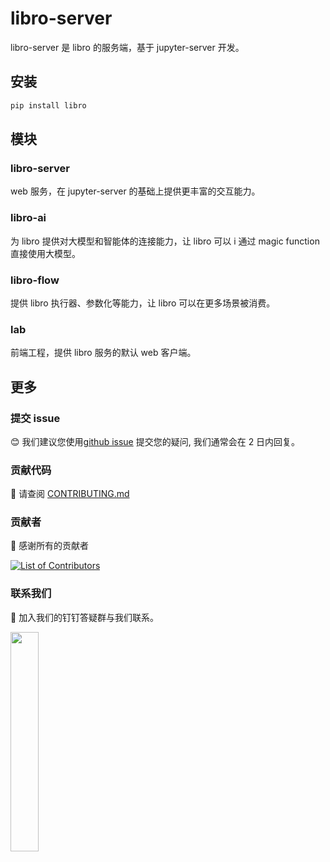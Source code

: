 # libro-server

libro-server 是 libro 的服务端，基于 jupyter-server 开发。

## 安装

```sh
pip install libro
```

## 模块

### libro-server

web 服务，在 jupyter-server 的基础上提供更丰富的交互能力。

### libro-ai

为 libro 提供对大模型和智能体的连接能力，让 libro 可以 i 通过 magic function 直接使用大模型。

### libro-flow

提供 libro 执行器、参数化等能力，让 libro 可以在更多场景被消费。

### lab

前端工程，提供 libro 服务的默认 web 客户端。

## 更多

### 提交 issue

😊 我们建议您使用[github issue](https://github.com/difizen/libro-server/issues) 提交您的疑问, 我们通常会在 2 日内回复。

### 贡献代码

🤝 请查阅 [CONTRIBUTING.md](./CONTRIBUTING.md)

### 贡献者

💪 感谢所有的贡献者

<a href="https://github.com/difizen/mana/graphs/contributors">
  <img src="https://contributors-img.web.app/image?repo=difizen/libro-server" alt="List of Contributors"/>
</a>

### 联系我们

🤗 加入我们的钉钉答疑群与我们联系。

<img src="https://libro.difizen.net/ding-qrcode.png" width="30%">
